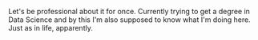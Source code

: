 Let's be professional about it for once. 
Currently trying to get a degree in Data Science and by this I'm also supposed to know what I'm doing here. 
Just as in life, apparently. 
<!---
simsimo-qw/simsimo-qw is a ✨ special ✨ repository because its `README.md` (this file) appears on your GitHub profile.
You can click the Preview link to take a look at your changes.
--->
